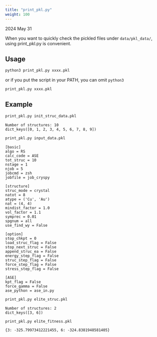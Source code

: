 ```yaml
---
title: "print_pkl.py"
weight: 100
---
```


2024 May 31

When you want to quickly check the pickled files under `data/pkl_data/`, using print_pkl.py is convenient.

## Usage
``` zsh
python3 print_pkl.py xxxx.pkl
```
or if you put the script in your PATH, you can omit `python3`
``` zsh
print_pkl.py xxxx.pkl
```

## Example
``` bash
print_pkl.py init_struc_data.pkl
```
```
Number of structures: 10
dict_keys([0, 1, 2, 3, 4, 5, 6, 7, 8, 9])
```


``` bash
print_pkl.py input_data.pkl 
```
```
[basic]
algo = RS
calc_code = ASE
tot_struc = 10
nstage = 1
njob = 5
jobcmd = zsh
jobfile = job_cryspy

[structure]
struc_mode = crystal
natot = 8
atype = ('Cu', 'Au')
nat = (4, 4)
mindist_factor = 1.0
vol_factor = 1.1
symprec = 0.01
spgnum = all
use_find_wy = False

[option]
stop_chkpt = 0
load_struc_flag = False
stop_next_struc = False
append_struc_ea = False
energy_step_flag = False
struc_step_flag = False
force_step_flag = False
stress_step_flag = False

[ASE]
kpt_flag = False
force_gamma = False
ase_python = ase_in.py
```


``` bash
print_pkl.py elite_struc.pkl
```
```
Number of structures: 2
dict_keys([3, 6])
```


``` bash
print_pkl.py elite_fitness.pkl
```
```
{3: -325.79973412221455, 6: -324.8381948581405}
```